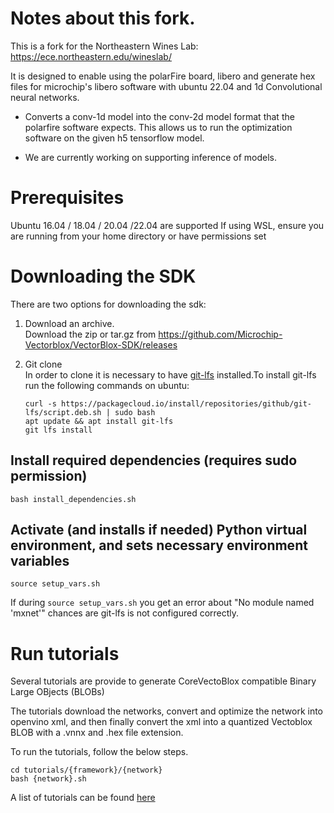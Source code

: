 # Notes about this fork.
This is a fork for the Northeastern Wines Lab: https://ece.northeastern.edu/wineslab/

It is designed to enable using the polarFire board, libero and generate hex files for microchip's libero software with ubuntu 22.04 and 1d Convolutional neural networks.

- Converts a conv-1d model into the conv-2d model format that the polarfire software expects. This allows us to run the optimization software on the given h5 tensorflow model.

- We are currently working on supporting inference of models.


# Prerequisites

 Ubuntu 16.04 / 18.04 / 20.04 /22.04 are supported
 If using WSL, ensure you are running from your home directory or have permissions set

# Downloading the SDK

There are two options for downloading the sdk:

 1) Download an archive.  
  Download the zip or tar.gz from https://github.com/Microchip-Vectorblox/VectorBlox-SDK/releases
     
 2) Git clone  
    In order to clone it is necessary to have [git-lfs](https://git-lfs.github.com/) installed.To install git-lfs run the following commands on ubuntu:
    ```
    curl -s https://packagecloud.io/install/repositories/github/git-lfs/script.deb.sh | sudo bash
    apt update && apt install git-lfs
    git lfs install
    ```
     
## Install required dependencies (requires sudo permission)

```
bash install_dependencies.sh
```

## Activate (and installs if needed) Python virtual environment, and sets necessary environment variables
```
source setup_vars.sh
```
If during `source setup_vars.sh` you get an error about "No module named 'mxnet'"
chances are git-lfs is not configured correctly.

# Run tutorials

Several tutorials are provide to generate CoreVectoBlox compatible Binary Large OBjects (BLOBs)

The tutorials download the networks, convert and optimize the network into openvino xml, and
then finally convert the xml into a quantized Vectoblox BLOB with a .vnnx and .hex file extension.

To run the tutorials, follow the below steps. 

```
cd tutorials/{framework}/{network}
bash {network}.sh
```

A list of tutorials can be found [here](./tutorials/README.md)


